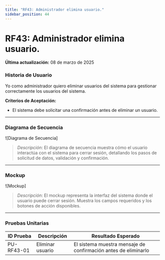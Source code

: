 ```yaml
---
title: "RF43: Administrador elimina usuario."  
sidebar_position: 44
---
```


# RF43: Administrador elimina usuario.

**Última actualización:** 08 de marzo de 2025

### Historia de Usuario

Yo como administrador quiero eliminar usuarios del sistema para gestionar correctamente los usuarios del sistema.

  **Criterios de Aceptación:**
  - El sistema debe solicitar una confirmación antes de eliminar un usuario.

---

### Diagrama de Secuencia

![Diagrama de Secuencia] 

> *Descripción*: El diagrama de secuencia muestra cómo el usuario interactúa con el sistema para cerrar sesión, detallando los pasos de solicitud de datos, validación y confirmación.

---

### Mockup

![Mockup]

> *Descripción*: El mockup representa la interfaz del sistema donde el usuario puede cerrar sesión. Muestra los campos requeridos y los botones de acción disponibles.

---

### Pruebas Unitarias 
| ID Prueba | Descripción | Resultado Esperado |
|-----------|-------------|--------------------|
|PU-RF43-01|Eliminar usuario|El sistema muestra mensaje de confirmación antes de eliminarlo|